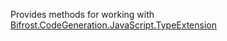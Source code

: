 Provides methods for working with [Bifrost.CodeGeneration.JavaScript.TypeExtension](Bifrost.CodeGeneration.JavaScript.TypeExtension)